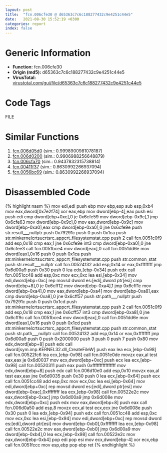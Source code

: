 ```yaml
---
layout: post
title:  "fcn.006cfe30 @ d65363c7c6c188277432c9e4251c44e5"
date:   2021-08-30 15:52:19 +0300
categories: report
index: false
---
```


# Generic Information
- **Function:** fcn.006cfe30
- **Origin (md5):** d65363c7c6c188277432c9e4251c44e5
- **VirusTotal:** [virustotal.com/gui/file/d65363c7c6c188277432c9e4251c44e5][virustotal_ref]

# Code Tags
<span class="tag" id="FILE">FILE</span>


# Similar Functions

1. [fcn.006d05d0][similar_1_ref] (sim.: 0.9998900981078187)
2. [fcn.006d0200][similar_2_ref] (sim.: 0.9906988256648879)
3. [fcn.006cfa70][similar_3_ref] (sim.: 0.9437832315738814)
4. [fcn.00411f37][similar_4_ref] (sim.: 0.8630992266937094)
5. [fcn.0056bc69][similar_5_ref] (sim.: 0.8630992266937094)


# Disassembled Code

{% highlight nasm %}
mov edi,edi
push ebp
mov ebp,esp
sub esp,0xb4
mov eax,dword[0x7e2f74]
xor eax,ebp
mov dword[ebp-4],eax
push esi
push edi
cmp dword[ebp+0xc],0
je 0x6cfe59
mov dword[ebp-0x9c],1
jmp 0x6cfe63
mov dword[ebp-0x9c],0
mov eax,dword[ebp-0x9c]
mov dword[ebp-0xa0],eax
cmp dword[ebp-0xa0],0
jne 0x6cfe9e
push str.result___nullptr
push 0x79291c
push 0
push 0x1ca
push str.minkernelcrtsucrtsrc_appcrt_filesystemstat.cpp
push 2
call fcn.0051c0f9
add esp,0x18
cmp eax,1
jne 0x6cfe9e
int3
cmp dword[ebp-0xa0],0
jne 0x6cfee3
call fcn.0051bce4
mov dword[eax],0
call fcn.0051dd6e
mov dword[eax],0x16
push 0
push 0x1ca
push str.minkernelcrtsucrtsrc_appcrt_filesystemstat.cpp
push str.common_stat
push str.result___nullptr
call fcn.00524132
add esp,0x14
or eax,0xffffffff
jmp 0x6d00a9
push 0x30
push 0
lea edx,[ebp-0x34]
push edx
call fcn.0051cc48
add esp,0xc
mov ecx,0xc
lea esi,[ebp-0x34]
mov edi,dword[ebp+0xc]
rep movsd dword es:[edi],dword ptr[esi]
cmp dword[ebp+8],0
je 0x6cff12
mov dword[ebp-0xa4],1
jmp 0x6cff1c
mov dword[ebp-0xa4],0
mov eax,dword[ebp-0xa4]
mov dword[ebp-0xa8],eax
cmp dword[ebp-0xa8],0
jne 0x6cff57
push str.path___nullptr
push 0x79291c
push 0
push 0x1cd
push str.minkernelcrtsucrtsrc_appcrt_filesystemstat.cpp
push 2
call fcn.0051c0f9
add esp,0x18
cmp eax,1
jne 0x6cff57
int3
cmp dword[ebp-0xa8],0
jne 0x6cff9c
call fcn.0051bce4
mov dword[eax],0
call fcn.0051dd6e
mov dword[eax],0x16
push 0
push 0x1cd
push str.minkernelcrtsucrtsrc_appcrt_filesystemstat.cpp
push str.common_stat
push str.path___nullptr
call fcn.00524132
add esp,0x14
or eax,0xffffffff
jmp 0x6d00a9
push 0
push 0x2000000
push 3
push 0
push 7
push 0x80
mov edx,dword[ebp+8]
push edx
call dword[sym.imp.KERNEL32.dll_CreateFileW]
push eax
lea ecx,[ebp-0x98]
call fcn.00522fc6
lea ecx,[ebp-0x98]
call fcn.0051e0de
movzx eax,al
test eax,eax
je 0x6d0037
mov ecx,dword[ebp+0xc]
push ecx
lea ecx,[ebp-0x98]
call fcn.00520311
push eax
push 0xffffffffffffffff
mov edx,dword[ebp+8]
push edx
call fcn.006d10e0
add esp,0x10
movzx eax,al
test eax,eax
jne 0x6d0035
push 0x30
push 0
lea ecx,[ebp-0x64]
push ecx
call fcn.0051cc48
add esp,0xc
mov ecx,0xc
lea esi,[ebp-0x64]
mov edi,dword[ebp+0xc]
rep movsd dword es:[edi],dword ptr[esi]
mov dword[ebp-0xac],0xffffffff
lea ecx,[ebp-0x98]
call fcn.00522e2c
mov eax,dword[ebp-0xac]
jmp 0x6d00a9
jmp 0x6d008e
mov edx,dword[ebp+0xc]
push edx
mov eax,dword[ebp+8]
push eax
call fcn.006d0a50
add esp,8
movzx ecx,al
test ecx,ecx
jne 0x6d008e
push 0x30
push 0
lea edx,[ebp-0x94]
push edx
call fcn.0051cc48
add esp,0xc
mov ecx,0xc
lea esi,[ebp-0x94]
mov edi,dword[ebp+0xc]
rep movsd dword es:[edi],dword ptr[esi]
mov dword[ebp-0xb0],0xffffffff
lea ecx,[ebp-0x98]
call fcn.00522e2c
mov eax,dword[ebp-0xb0]
jmp 0x6d00a9
mov dword[ebp-0xb4],0
lea ecx,[ebp-0x98]
call fcn.00522e2c
mov eax,dword[ebp-0xb4]
pop edi
pop esi
mov ecx,dword[ebp-4]
xor ecx,ebp
call fcn.0051fccc
mov esp,ebp
pop ebp
ret
{% endhighlight %}


[similar_1_ref]: /report/fcn.006d05d0@d65363c7c6c188277432c9e4251c44e5
[similar_2_ref]: /report/fcn.006d0200@d65363c7c6c188277432c9e4251c44e5
[similar_3_ref]: /report/fcn.006cfa70@d65363c7c6c188277432c9e4251c44e5
[similar_4_ref]: /report/fcn.00411f37@b8b9b802e96d8e813c605554cf6f7018
[similar_5_ref]: /report/fcn.0056bc69@9c2b894b84f59672d8be2e984066f76f
[virustotal_ref]: https://www.virustotal.com/gui/file/d65363c7c6c188277432c9e4251c44e5
